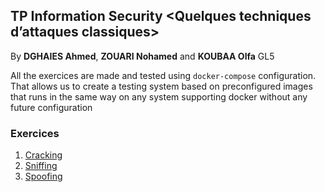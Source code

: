 ## TP Information Security <Quelques techniques d’attaques classiques>
By **DGHAIES Ahmed**, **ZOUARI Nohamed** and **KOUBAA Olfa** GL5

All the exercices are made and tested using `docker-compose` configuration. That allows us to create a testing system based on preconfigured images that runs in the same way on any system supporting docker without any future configuration

### Exercices
1. [Cracking](./Ex_1)
2. [Sniffing](./Ex_2)
3. [Spoofing](./Ex_3)

